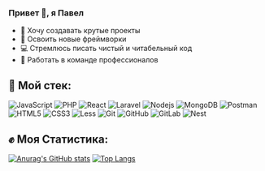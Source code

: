 ### Привет 👋, я Павел

- :rocket: Хочу создавать крутые проекты
- :satellite: Освоить новые фреймворки
- :computer: Стремлюсь писать чистый и читабельный код
- :metal: Работать в команде профессионалов

## :hammer: Мой стек:
![JavaScript](https://img.shields.io/badge/-JavaScript-black?style=flat-square&logo=javascript)
![PHP](https://img.shields.io/badge/-PHP-181717?style=flat-square&color=black&&logo=php)
![React](https://img.shields.io/badge/-React-black?style=flat-square&logo=react)
![Laravel](https://img.shields.io/badge/-Laravel-181717?style=flat-square&color=black&logo=laravel)
![Nodejs](https://img.shields.io/badge/-Nodejs-black?style=flat-square&logo=Node.js)
![MongoDB](https://img.shields.io/badge/-MongoDB-181717?style=flat-square&logo=mongoDB)
![Postman](https://img.shields.io/badge/-Postman-181717?style=flat-square&logo=postman)
![HTML5](https://img.shields.io/badge/-HTML5-E34F26?style=flat-square&logo=html5&logoColor=white)
![CSS3](https://img.shields.io/badge/-CSS3-1572B6?style=flat-square&logo=css3)
![Less](https://img.shields.io/badge/-Less-181717?style=flat-square&color=pink&&logo=less)
![Git](https://img.shields.io/badge/-Git-black?style=flat-square&logo=git)
![GitHub](https://img.shields.io/badge/-GitHub-181717?style=flat-square&logo=github)
![GitLab](https://img.shields.io/badge/-GitLAb-181717?style=flat-square&color=black&&logo=gitlab)
![Nest](https://img.shields.io/badge/-Nest-181717?style=flat-square&color=black&&logo=nest)


## :fist: Моя Статистика:
[![Anurag's GitHub stats](https://github-readme-stats.vercel.app/api?username=PavelBodrenkov&show_icons=true)](https://github.com/anuraghazra/github-readme-stats) [![Top Langs](https://github-readme-stats.vercel.app/api/top-langs/?username=PavelBodrenkov&layout=compact)](https://github.com/anuraghazra/github-readme-stats)

 
 
